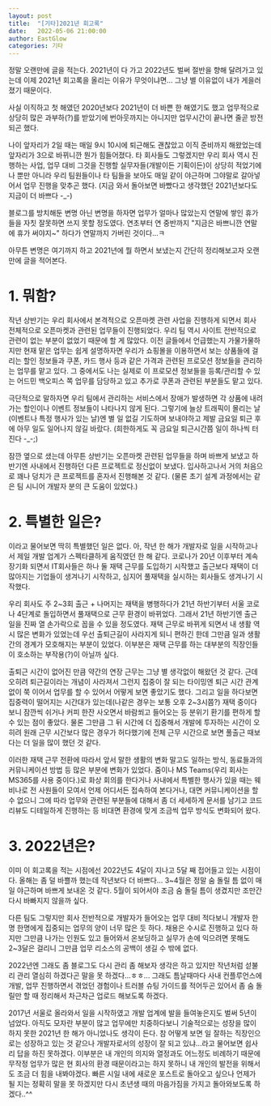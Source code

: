 ```yaml
---
layout: post
title:  "[기타]2021년 회고록"
date:   2022-05-06 21:00:00
author: EastGlow
categories: 기타
---
```


정말 오랜만에 글을 적는다. 2021년이 다 가고 2022년도 벌써 절반을 향해 달려가고 있는데 이제 2021년 회고록을 올리는 이유가 무엇이냐면... 그냥 별 이유없이 내가 게을러졌기 때문이다.

사실 이직하고 첫 해였던 2020년보다 2021년이 더 바쁜 한 해였기도 했고 업무적으로 상당히 많은 과부하(?)를 받았기에 번아웃까지는 아니지만 업무시간이 끝나면 줄곧 방전되곤 했다.

나이 앞자리가 2일 때는 매일 9시 10시에 퇴근해도 괜찮았고 이직 준비까지 해왔었는데 앞자리가 3으로 바뀌니깐 뭔가 힘들어졌다. 타 회사들도 그렇겠지만 우리 회사 역시 진행하는 사업, 업무 대비 그것을 진행할 실무자들(개발이든 기획이든)이 상당히 적었기에 나 뿐만 아니라 우리 팀원들이나 타 팀들을 보아도 매일 같이 야근하며 그야말로 갈아넣어서 업무 진행을 맞추곤 했다. (지금 와서 돌아보면 바빴다고 생각했던 2021년보다도 지금이 더 바쁘다 -_-)

블로그를 방치해둔 변명 아닌 변명을 하자면 업무가 얼마나 많았는지 연말에 쌓인 휴가들을 자칫 잘못하면 쓰지 못할 정도였다. 연초부터 연 중반까지 "지금은 바쁘니깐 연말에 휴가 써야지~" 하다가 연말까지 가버린 것이다...ㅋ

아무튼 변명은 여기까지 하고 2021년에 뭘 하면서 보냈는지 간단히 정리해보고자 오랜만에 글을 적어본다.

# 1. 뭐함?

작년 상반기는 우리 회사에서 본격적으로 오픈마켓 관련 사업을 진행하게 되면서 회사 전체적으로 오픈마켓과 관련된 업무들이 진행되었다. 우리 팀 역시 사이트 전반적으로 관련이 없는 부분이 없었기 때문에 할 게 많았다. 이전 글들에서 언급했는지 가물가물하지만 현재 맡은 업무는 쉽게 설명하자면 우리가 쇼핑몰을 이용하면서 보는 상품들에 걸리는 할인 정보들과 쿠폰, 카드 행사 등과 같은 가격과 관련된 프로모션 정보들을 관리하는 업무를 맡고 있다. 그 중에서도 나는 실제로 이 프로모션 정보들을 등록/관리할 수 있는 어드민 백오피스 쪽 업무를 담당하고 있고 추가로 쿠폰과 관련된 부분들도 맡고 있다.

극단적으로 말하자면 우리 팀에서 관리하는 서비스에서 장애가 발생하면 각 상품에 내려가는 할인이나 이벤트 정보들이 나타나지 않게 된다. 그렇기에 늘상 트래픽이 몰리는 날(이벤트나 특정 행사가 있는 날)엔 별 일 없길 기도하며 보내야하고 제발 금요일 퇴근 후에 아무 일도 일어나지 않길 바랐다. (희한하게도 꼭 금요일 퇴근시간쯤 일이 하나씩 터진다 -_-;)

잠깐 옆으로 샜는데 아무튼 상반기는 오픈마켓 관련된 업무들을 하며 바쁘게 보냈고 하반기엔 사내에서 진행하던 다른 프로젝트로 정신없이 보냈다. 입사하고나서 거의 처음으로 꽤나 덩치가 큰 프로젝트를 혼자서 진행해본 것 같다. (물론 초기 설계 과정에서는 같은 팀 시니어 개발자 분의 큰 도움이 있었다.)

# 2. 특별한 일은?

이라고 물어보면 딱히 특별했던 일은 없다. 아, 작년 한 해가 개발자로 일을 시작하고나서 제일 개발 업계가 스펙타클하게 움직였던 한 해 같다. 코로나가 20년 이후부터 계속 장기화 되면서 IT회사들은 하나 둘 재택 근무를 도입하기 시작했고 출근보다 재택이 더 많아지는 기업들이 생겨나기 시작하고, 심지어 풀재택을 실시하는 회사들도 생겨나기 시작했다.

우리 회사도 주 2~3회 출근 + 나머지는 재택을 병행하다가 21년 하반기부터 서울 코로나 4단계로 돌입하면서 풀재택으로 근무 환경이 바뀌었다. 그래서 21년 하반기엔 출근일을 진짜 열 손가락으로 꼽을 수 있을 정도였다. 재택 근무로 바뀌게 되면서 내 생활 역시 많은 변화가 있었는데 우선 출퇴근길이 사라지게 되니 편하긴 한데 그만큼 일과 생활 간의 경계가 모호해지는 부분이 있었다. 이부분은 재택 근무를 하는 대부분의 직장인들이 호소하는 부작용(?)이 아닐까 싶다.

출퇴근 시간이 없어진 만큼 약간의 연장 근무는 그냥 별 생각없이 해왔던 것 같다. 근데 오히려 퇴근길이라는 개념이 사라져서 그런지 집중이 잘 되는 타이밍엔 퇴근 시간 관계없이 쭉 이어서 업무를 할 수 있어서 어떻게 보면 좋았기도 했다. 그리고 일을 하다보면 집중력이 떨어지는 시간대가 있는데(나같은 경우는 보통 오후 2~3시쯤?) 재택 중이다보니 잠깐씩 쉬거나 커피 한잔 사오면서 바람쐬고 들어오는 등 분위기 환기를 편하게 할 수 있는 점이 좋았다. 물론 그만큼 그 뒤 시간에 더 집중해서 개발에 투자하는 시간이 오히려 원래 근무 시간보다 많은 경우가 허다했기에 전체 근무 시간으로 보면 풀출근 때보다는 더 일을 많이 했던 것 같다.

이러한 재택 근무 전환에 따라서 앞서 말한 생활의 변화 말고도 일하는 방식, 동료들과의 커뮤니케이션 방법 등 많은 부분에 변화가 있었다. 줌이나 MS Teams(우리 회사는 MS365를 사용 중이다.)로 화상 회의를 한다거나 사내에서 특별한 행사가 있을 때는 웨비나로 전 사원들이 모여서 언제 어디서든 접속하여 본다거나, 대면 커뮤니케이션을 할 수 없으니 그에 따라 업무와 관련된 부분들에 대해서 좀 더 세세하게 문서를 남기고 코드 리뷰도 디테일하게 진행하는 등 비대면 환경에 맞게 조금씩 업무 방식도 변화되어 왔다.

# 3. 2022년은?

이미 이 회고록을 적는 시점에선 2022년도 4달이 지나고 5달 째 접어들고 있는 시점이다. 올해는 좀 덜 바쁠까 했는데 작년보다 더 바쁘다... 3~4월은 정말 숨 돌릴 틈 없이 매일 야근하며 바쁘게 보내온 것 같다. 5월이 되어서야 조금 숨 돌릴 틈이 생겼지만 조만간 다시 바빠지지 않을까 싶다.

다른 팀도 그렇지만 회사 전반적으로 개발자가 들어오는 업무 대비 적다보니 개발자 한명 한명에게 집중되는 업무의 양이 너무 많은 듯 하다. 채용은 수시로 진행하고 있다 하지만 그만큼 나가는 인원도 있고 들어와서 온보딩하고 실무가 손에 익으려면 못해도 2~3달은 걸리니 그만큼 업무 리소스의 공백이 생길 수 밖에 없다.

2022년엔 그래도 좀 블로그도 다시 관리 좀 해보자 생각은 하고 있지만 작년처럼 섣불리 관리 열심히 하겠다곤 말을 못 하겠다...ㅎㅎ... 그래도 틈날때마다 사내 컨플루언스에 개발, 업무 진행하면서 겪었던 경험이나 트러블 슈팅 가이드를 적어두곤 있어서 좀 숨 돌릴만 할 때 정리해서 차근차근 업로드 해보도록 하겠다.

2017년 서울로 올라와서 일을 시작하였고 개발 업계에 발을 들여놓은지도 벌써 5년이 넘었다.  아직도 모자란 부분이 많고 업무에만 치중하다보니 기술적으로는 성장을 많이 하지 못한 2021년 한 해가 아니었나도 생각이 든다. 참 어떻게 보면 일 잘하는 직장인으로는 성장하고 있는 것 같으나 개발자로서의 성장이 잘 되고 있냐...라고 물어보면 쉽사리 답을 하진 못하겠다. 이부분은 내 개인의 의지와 열정과도 어느정도 비례하기 때문에 무작정 업무가 많은 현 회사의 환경 때문이라고는 하지 못하니 내 개인의 발전을 위해서도 조금 더 힘을 내봐야겠다. 빠른 시일 내에 새로운 포스트로 돌아오고 싶으나 언제가 될 지는 정확히 말을 못 하겠지만 다시 초년생 때의 마음가짐을 가지고 돌아와보도록 하겠다..^^

